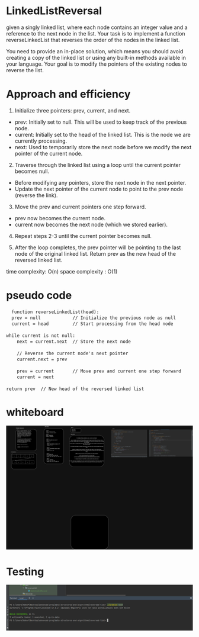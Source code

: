 # LinkedListReversal 

 given a singly linked list, where each node contains an integer value and a reference to the next node in the list. Your task is to implement a function reverseLinkedList that reverses the order of the nodes in the linked list.

You need to provide an in-place solution, which means you should avoid creating a copy of the linked list or using any built-in methods available in your language. Your goal is to modify the pointers of the existing nodes to reverse the list.


# Approach and efficiency 

1. Initialize three pointers: prev, current, and next.

- prev: Initially set to null. This will be used to keep track of the previous node.
- current: Initially set to the head of the linked list. This is the node we are currently processing.
- next: Used to temporarily store the next node before we modify the next pointer of the current node.

2. Traverse through the linked list using a loop until the current pointer becomes null.

- Before modifying any pointers, store the next node in the next pointer.
- Update the next pointer of the current node to point to the prev node (reverse the link).

3. Move the prev and current pointers one step forward.

- prev now becomes the current node.
- current now becomes the next node (which we stored earlier).

4. Repeat steps 2-3 until the current pointer becomes null.

5. After the loop completes, the prev pointer will be pointing to the last node of the original linked list. Return prev as the new head of the reversed linked list.

time complexity: O(n)
space complexity : O(1)


# pseudo code 

      function reverseLinkedList(head):
      prev = null            // Initialize the previous node as null
      current = head         // Start processing from the head node

    while current is not null:
        next = current.next  // Store the next node
        
        // Reverse the current node's next pointer
        current.next = prev
        
        prev = current       // Move prev and current one step forward
        current = next
        
    return prev  // New head of the reversed linked list

# whiteboard 
![cc09.drawio.png](cc09.drawio.png)

# Testing 
![img.png](img.png)
